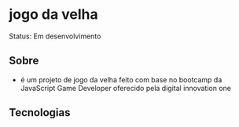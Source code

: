 # jogo da velha

Status: Em desenvolvimento

## Sobre

+ é um projeto de jogo da velha feito com base no bootcamp da JavaScript Game Developer oferecido pela digital innovation one

## Tecnologias

